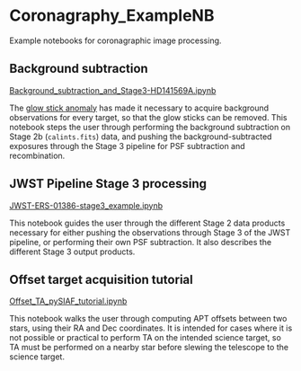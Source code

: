 # Coronagraphy_ExampleNB
Example notebooks for coronagraphic image processing. 

## Background subtraction
[Background_subtraction_and_Stage3-HD141569A.ipynb](https://github.com/STScI-MIRI/Coronagraphy_ExampleNB/blob/main/Background_subtraction_and_Stage3-HD141569A.ipynb) 

The [glow stick anomaly](https://jwst-docs.stsci.edu/jwst-mid-infrared-instrument/miri-features-and-caveats#MIRIFeaturesandCaveats-glow_sticksGlowsticksintheMIRI4QPMcoronagraphs) has made it necessary to acquire background observations for every target, so that the glow sticks can be removed. This notebook steps the user through performing the background subtraction on Stage 2b (`calints.fits`) data, and pushing the background-subtracted exposures through the Stage 3 pipeline for PSF subtraction and recombination.

## JWST Pipeline Stage 3 processing
[JWST-ERS-01386-stage3_example.ipynb](https://github.com/STScI-MIRI/Coronagraphy_ExampleNB/blob/main/JWST-ERS-01386-stage3_example.ipynb)

This notebook guides the user through the different Stage 2 data products necessary for either pushing the observations through Stage 3 of the JWST pipeline, or performing their own PSF subtraction. It also describes the different Stage 3 output products.

## Offset target acquisition tutorial
[Offset_TA_pySIAF_tutorial.ipynb](https://github.com/STScI-MIRI/Coronagraphy_ExampleNB/blob/main/Offset_TA_pySIAF_tutorial.ipynb)

This notebook walks the user through computing APT offsets between two stars, using their RA and Dec coordinates. It is intended for cases where it is not possible or practical to perform TA on the intended science target, so TA must be performed on a nearby star before slewing the telescope to the science target.
